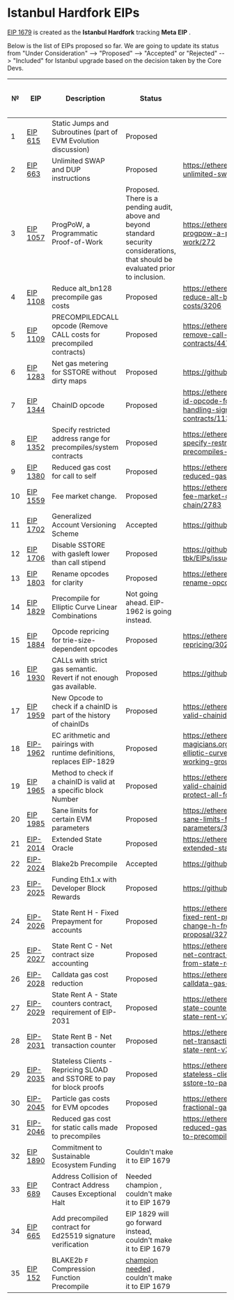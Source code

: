  # Istanbul Hardfork EIPs
 
[EIP 1679](https://eips.ethereum.org/EIPS/eip-1679) is created as the **Istanbul Hardfork** tracking **Meta EIP** .

Below is the list of EIPs proposed so far. We are going to update its status from "Under Consideration" --> "Proposed" -->  "Accepted" or "Rejected" --> "Included" for Istanbul upgrade based on the decision taken by the Core Devs.
 

 №  | EIP  |	Description	| Status |	Discussion | Author / Champion | Client Implementation |	Testnet |	Include in Istanbul HF |        
|---| -----|--------------|------ | ---------- | ------------ |---------------| --------|----------------------- |
| 1 |[EIP 615](https://eips.ethereum.org/EIPS/eip-615) | Static Jumps and Subroutines (part of EVM Evolution discussion)| Proposed || Greg Colvin @gcolvin | NA|NA|NA|
| 2 |[EIP 663](https://eips.ethereum.org/EIPS/eip-663) |  Unlimited SWAP and DUP instructions | Proposed |https://ethereum-magicians.org/t/eip-663-unlimited-swap-and-dup-instructions/3346| Alex Beregszaszi| NA|NA|NA| 
| 3 |[EIP 1057](https://eips.ethereum.org/EIPS/eip-1057) | ProgPoW, a Programmatic Proof-of-Work| Proposed. There is a pending audit, above and beyond standard security considerations, that should be evaluated prior to inclusion.| https://ethereum-magicians.org/t/eip-progpow-a-programmatic-proof-of-work/272 | IfDefElse |  NA|NA|NA|
| 4 |[EIP 1108](https://eips.ethereum.org/EIPS/eip-1108)|Reduce alt_bn128 precompile gas costs| Proposed | https://ethereum-magicians.org/t/eip-1108-reduce-alt-bn128-precompile-gas-costs/3206 | Antonio Salazar Cardozo, Zachary Williamson |   NA|NA|NA|
| 5 |[EIP 1109](https://eips.ethereum.org/EIPS/eip-1109)| PRECOMPILEDCALL opcode (Remove CALL costs for precompiled contracts) |Proposed | https://ethereum-magicians.org/t/eip-1109-remove-call-costs-for-precompiled-contracts/447  |  Jordi Baylina  | NA|NA|NA|
| 6 |[EIP 1283](https://eips.ethereum.org/EIPS/eip-1283) | Net gas metering for SSTORE without dirty maps | Proposed | https://github.com/sorpaas/EIPs/issues/1 | Wei Tang |   NA|NA|NA| 
| 7 |[EIP 1344](https://github.com/ethereum/EIPs/blob/master/EIPS/eip-1344.md) | ChainID opcode | Proposed| https://ethereum-magicians.org/t/add-chain-id-opcode-for-replay-protection-when-handling-signed-messages-in-contracts/1131  | Bryant Eisenbach  | NA|NA|NA| 
| 8 |[EIP 1352](https://eips.ethereum.org/EIPS/eip-1352)| Specify restricted address range for precompiles/system contracts | Proposed| https://ethereum-magicians.org/t/eip-1352-specify-restricted-address-range-for-precompiles-system-contracts/1151 | Alex Beregszaszi | NA|NA|NA|
| 9 |[EIP 1380](https://eips.ethereum.org/EIPS/eip-1380) | Reduced gas cost for call to self  | Proposed | https://ethereum-magicians.org/t/eip-1380-reduced-gas-cost-for-call-to-self/1242 | Alex Beregszaszi |   NA|NA|NA| 
| 10 |[EIP 1559](https://github.com/ethereum/EIPs/issues/1559) | Fee market change.  |Proposed | https://ethereum-magicians.org/t/eip-1559-fee-market-change-for-eth-1-0-chain/2783| Vitalik Buterin, Eric Conner  | NA|NA|NA|
| 11 |[EIP 1702](https://eips.ethereum.org/EIPS/eip-1702) | Generalized Account Versioning Scheme | Accepted | https://github.com/sorpaas/EIPs/issues/2 | Wei Tang |  NA|NA|NA| 
| 12 |[EIP 1706](https://eips.ethereum.org/EIPS/eip-1706) | Disable SSTORE with gasleft lower than call stipend  | Proposed | https://github.com/alex-forshtat-tbk/EIPs/issues/1 | Alex Forshtat, Yoav Weiss |  NA|NA|NA| 
| 13 |[EIP 1803](https://github.com/ethereum/EIPs/blob/d650a60f347237e0b626c40c5fe5805d80859520/EIPS/eip-1803.md) |  Rename opcodes for clarity | Proposed | https://ethereum-magicians.org/t/eip-1803-rename-opcodes-for-clarity/3345 | Alex Beregszaszi |   NA|NA|NA| 
| 14 |[EIP 1829](https://eips.ethereum.org/EIPS/eip-1829)| Precompile for Elliptic Curve Linear Combinations| Not going ahead. EIP-1962 is going instead. |||   NA|NA|NA|
| 15 |[EIP 1884](https://github.com/holiman/EIPs/blob/reprice/EIPS/eip-1884.md) | Opcode repricing for trie-size-dependent opcodes | Proposed| https://ethereum-magicians.org/t/opcode-repricing/3024  | Martin Holst Swende |  NA|NA|NA|
| 16 |[EIP 1930](https://eips.ethereum.org/EIPS/eip-1930)| CALLs with strict gas semantic. Revert if not enough gas available. | Proposed |  https://github.com/ethereum/EIPs/issues/1930 | Ronan Sandford |  NA|NA|NA|
| 17 |[EIP 1959](https://eips.ethereum.org/EIPS/eip-1959)| New Opcode to check if a chainID is part of the history of chainIDs | Proposed | https://ethereum-magicians.org/t/eip-1959-valid-chainid-opcode/3170 | Ronan Sandford |   NA|NA|NA|
| 18 |[EIP-1962](https://eips.ethereum.org/EIPS/eip-1962)|EC arithmetic and pairings with runtime definitions, replaces EIP-1829  | Proposed | https://ethereum-magicians.org/t/generalised-precompile-for-elliptic-curve-arithmetics-and-pairings-working-group/3208/2 | Alex Vlasov |   NA|NA|NA|
| 19 |[EIP 1965](https://eips.ethereum.org/EIPS/eip-1965)| Method to check if a chainID is valid at a specific block Number | Proposed | https://ethereum-magicians.org/t/eip-1965-valid-chainid-for-specific-blocknumber-protect-all-forks/3181 | Ronan Sandford |  NA|NA|NA|
| 20 |[EIP 1985](https://eips.ethereum.org/EIPS/eip-1985)| Sane limits for certain EVM parameters | Proposed | https://ethereum-magicians.org/t/eip-1985-sane-limits-for-certain-evm-parameters/3224 | Alex Beregszaszi, Paweł Bylica |   NA|NA|NA|
| 21 |[EIP-2014](https://eips.ethereum.org/EIPS/eip-2014)| Extended State Oracle | Proposed | https://ethereum-magicians.org/t/eip-2014-extended-state-oracle/3301 | Alex Beregszaszi (@axic) |   NA|NA|NA|
| 22 |[EIP-2024](https://github.com/ethereum/EIPs/pull/2129)| Blake2b Precompile | Accepted | https://github.com/ethereum/EIPs/pull/2129 | |  NA|NA|NA|
| 23 |[EIP-2025](https://eips.ethereum.org/EIPS/eip-2025)| Funding Eth1.x with Developer Block Rewards | Proposed | https://github.com/MadeofTin/EIPs/issues | James Hancock |  NA|NA|NA|
| 24 |[EIP-2026](https://eips.ethereum.org/EIPS/eip-2026)| State Rent H - Fixed Prepayment for accounts | Proposed | https://ethereum-magicians.org/t/eip-2026-fixed-rent-prepayment-for-all-accounts-change-h-from-state-rent-v3-proposal/3273 | Alexey Akhunov (@AlexeyAkhunov) |   NA|NA|NA|
| 25 |[EIP-2027](https://eips.ethereum.org/EIPS/eip-2027)| State Rent C - Net contract size accounting | Proposed | https://ethereum-magicians.org/t/eip-2027-net-contract-size-accounting-change-c-from-state-rent-v3-proposal/3275 | Alexey Akhunov (@AlexeyAkhunov) |   NA|NA|NA|
| 26 |[EIP-2028](https://eips.ethereum.org/EIPS/eip-2028)| Calldata gas cost reduction | Proposed | https://ethereum-magicians.org/t/eip-2028-calldata-gas-cost-reduction/3280  | Tom Brand |   NA|NA|NA|
| 27 |[EIP-2029](https://eips.ethereum.org/EIPS/eip-2029)| State Rent A - State counters contract, requirement of EIP-2031 | Proposed | https://ethereum-magicians.org/t/eip-2029-state-counters-contract-change-a-from-state-rent-v3-proposal/3279 | Alexey Akhunov (@AlexeyAkhunov) |   NA|NA|NA|
| 28 |[EIP-2031](https://eips.ethereum.org/EIPS/eip-2031)| State Rent B - Net transaction counter | Proposed | https://ethereum-magicians.org/t/eip-2031-net-transaction-counter-change-b-from-state-rent-v3-proposal/3283 | Alexey Akhunov |   NA|NA|NA|
| 29 |[EIP-2035](https://eips.ethereum.org/EIPS/eip-2035)| Stateless Clients - Repricing SLOAD and SSTORE to pay for block proofs | Proposed | https://ethereum-magicians.org/t/eip-2035-stateless-clients-repricing-sload-and-sstore-to-pay-for-block-proofs/3284 | Alexey Akhunov |  NA|NA|NA|
| 30 |[EIP-2045](https://eips.ethereum.org/EIPS/eip-2045)| Particle gas costs for EVM opcodes | Proposed | https://ethereum-magicians.org/t/eip-2045-fractional-gas-costs/3311 | Casey Detrio, Alex Beregszaszi |   NA|NA|NA|
| 31 |[EIP-2046](https://eips.ethereum.org/EIPS/eip-2046)| Reduced gas cost for static calls made to precompiles | Proposed | https://ethereum-magicians.org/t/eip-2046-reduced-gas-cost-for-static-calls-made-to-precompiles/3291 |  Alex Beregszaszi | NA|NA|NA|
| 32 |[EIP 1890](https://github.com/ethereum/EIPs/blob/master/EIPS/eip-1890.md) | Commitment to Sustainable Ecosystem Funding | Couldn't make it to EIP 1679 |  ||   NA|NA|NA| 
| 33 |[EIP 689](https://eips.ethereum.org/EIPS/eip-689) |  Address Collision of Contract Address Causes Exceptional Halt | Needed champion , couldn't make it to EIP 1679 |||   NA|NA|NA| 
| 34 |[EIP 665](https://eips.ethereum.org/EIPS/eip-665) | Add precompiled contract for Ed25519 signature verification | EIP 1829 will go forward instead,  couldn't make it to EIP 1679 | ||  NA|NA|NA|
| 35 |[EIP 152](https://github.com/ethereum/EIPs/issues/152) | BLAKE2b `F` Compression Function Precompile  |[champion needed](https://github.com/ethereum-cat-herders/PM/issues/64) , couldn't make it to EIP 1679 |||  NA|NA|NA|

